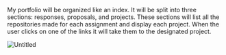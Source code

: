 My portfolio will be organized like an index. It will be split into three sections: responses, proposals, and projects. These sections will list all the repositories made for each assignment and display each project. When the user clicks on one of the links it will take them to the designated project.

![Untitled](https://user-images.githubusercontent.com/54646608/117191562-50ff0a00-ada6-11eb-9ef4-c5fd11c22853.jpg)
